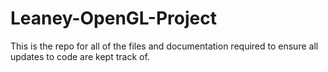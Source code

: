 # Leaney-OpenGL-Project
This is the repo for all of the files and documentation required to ensure all updates to code are kept track of.
